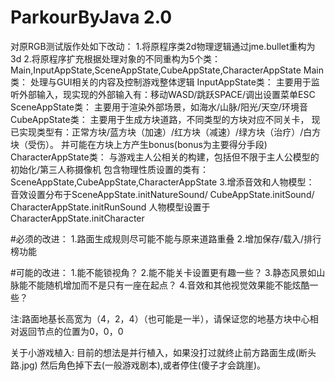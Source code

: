 # ParkourByJava 2.0

对原RGB测试版作处如下改动：
1.将原程序类2d物理逻辑通过jme.bullet重构为3d
2.将原程序扩充根据处理对象的不同重构为5个类：Main,InputAppState,SceneAppState,CubeAppState,CharacterAppState
		Main类：
			处理与GUI相关的内容及控制游戏整体逻辑
		InputAppState类：
			主要用于监听外部输入，现实现的外部输入有：移动WASD/跳跃SPACE/调出设置菜单ESC
		SceneAppState类：
			主要用于渲染外部场景，如海水/山脉/阳光/天空/环境音
		CubeAppState类：
			主要用于生成方块道路，不同类型的方块对应不同关卡，
			现已实现类型有：正常方块/蓝方块（加速）/红方块（减速）/绿方块（治疗）/白方块（受伤）。
			并可能在方块上方产生bonus(bonus为主要得分手段)
		CharacterAppState类：
			与游戏主人公相关的构建，包括但不限于主人公模型的初始化/第三人称摄像机
		包含物理性质设置的类有：SceneAppState,CubeAppState,CharacterAppState
	3.增添音效和人物模型：
		音效设置分布于SceneAppState.initNatureSound/ CubeAppState.initSound/ CharacterAppState.initRunSound
		人物模型设置于CharacterAppState.initCharacter

#必须的改进：
	1.路面生成规则尽可能不能与原来道路重叠
	2.增加保存/载入/排行榜功能
		
#可能的改进：
	1.能不能锁视角？
	2.能不能关卡设置更有趣一些？
	3.静态风景如山脉能不能随机增加而不是只有一座在起点？
	4.音效和其他视觉效果能不能炫酷一些？

注:路面地基长高宽为（4，2，4）（也可能是一半），请保证您的地基方块中心相对返回节点的位置为0，0，0

关于小游戏植入:
目前的想法是并行植入，如果没打过就终止前方路面生成(断头路.jpg)
然后角色掉下去(一般游戏剧本),或者停住(傻子才会跳崖)。

